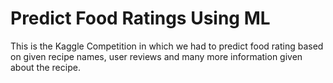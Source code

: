 # Predict Food Ratings Using ML
This is the Kaggle Competition in which we had to predict food rating based on given recipe names, user reviews and many more information given about the recipe.

